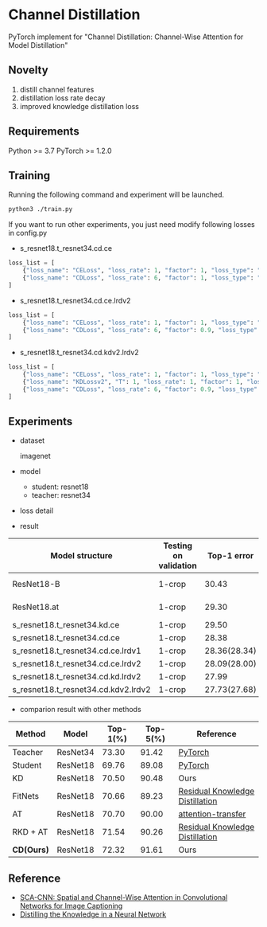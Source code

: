 # Channel Distillation
PyTorch implement for "Channel Distillation: Channel-Wise Attention for Model Distillation"

## Novelty

1. distill channel features
2. distillation loss rate decay
3. improved knowledge distillation loss

## Requirements
Python >= 3.7
PyTorch >= 1.2.0

## Training

Running the following command and experiment will be launched.

```bash
python3 ./train.py
```

If you want to run other experiments, you just need modify following losses in config.py

+ s_resnet18.t_resnet34.cd.ce
```python
loss_list = [
    {"loss_name": "CELoss", "loss_rate": 1, "factor": 1, "loss_type": "ce_family", "loss_rate_decay": "lrdv1"},
    {"loss_name": "CDLoss", "loss_rate": 6, "factor": 1, "loss_type": "fd_family", "loss_rate_decay": "lrdv1"},
]
```

+ s_resnet18.t_resnet34.cd.ce.lrdv2
```python
loss_list = [
    {"loss_name": "CELoss", "loss_rate": 1, "factor": 1, "loss_type": "ce_family", "loss_rate_decay": "lrdv2"},
    {"loss_name": "CDLoss", "loss_rate": 6, "factor": 0.9, "loss_type": "fd_family", "loss_rate_decay": "lrdv2"},
]
```

+ s_resnet18.t_resnet34.cd.kdv2.lrdv2
```python
loss_list = [
    {"loss_name": "CELoss", "loss_rate": 1, "factor": 1, "loss_type": "ce_family", "loss_rate_decay": "lrdv2"},
    {"loss_name": "KDLossv2", "T": 1, "loss_rate": 1, "factor": 1, "loss_type": "kdv2_family", "loss_rate_decay": "lrdv2"},
    {"loss_name": "CDLoss", "loss_rate": 6, "factor": 0.9, "loss_type": "fd_family", "loss_rate_decay": "lrdv2"},
]
```

## Experiments

+ dataset
  
  imagenet

+ model
  
  + student: resnet18
  + teacher: resnet34

+ loss detail

+ result

| Model structure | Testing on validation| Top-1 error | Top-5 error | Reference |
| -- | -- | -- | -- | -- |
| ResNet18-B | 1-crop | 30.43 | 10.76 | [ResNet-Github](https://github.com/facebook/fb.resnet.torch) |
| ResNet18.at | 1-crop | 29.30 | 10.00 | [attention-transfer](https://github.com/szagoruyko/attention-transfer) |
| s_resnet18.t_resnet34.kd.ce | 1-crop | 29.50 | 9.52 | KD |
| s_resnet18.t_resnet34.cd.ce | 1-crop | 28.38 | 9.48 | Ours |
| s_resnet18.t_resnet34.cd.ce.lrdv1 | 1-crop | 28.36(28.34) | 9.39(9.41) | ZZD(ZGCR) |
| s_resnet18.t_resnet34.cd.ce.lrdv2 | 1-crop | 28.09(28.00) | 9.34(9.27) | ZZD(ZGCR) |
| s_resnet18.t_resnet34.cd.kd.lrdv2 | 1-crop | 27.99 | 9.31 | Ours |
| s_resnet18.t_resnet34.cd.kdv2.lrdv2 | 1-crop | 27.73(27.68) | 9.22(9.39) |ZZD(ZGCR) |

+ comparion result with other methods

| Method | Model | Top-1(%) | Top-5(%) | Reference |
| -- | -- | -- | -- | -- |
| Teacher | ResNet34 | 73.30 | 91.42 | [PyTorch](https://pytorch.org/hub/pytorch_vision_resnet/) |
| Student | ResNet18 | 69.76 | 89.08 | [PyTorch](https://pytorch.org/hub/pytorch_vision_resnet/) |
| KD | ResNet18 | 70.50 | 90.48 | Ours |
| FitNets | ResNet18 | 70.66 | 89.23 | [Residual Knowledge Distillation](https://arxiv.org/abs/2002.09168) 
| AT | ResNet18 | 70.70 | 90.00 |[attention-transfer](https://github.com/szagoruyko/attention-transfer) |
| RKD + AT | ResNet18 | 71.54 | 90.26 | [Residual Knowledge Distillation](https://arxiv.org/abs/2002.09168) | 
| **CD(Ours)** | ResNet18 | 72.32 | 91.61 | Ours |

## Reference

+ [SCA-CNN: Spatial and Channel-Wise Attention in Convolutional Networks for Image Captioning](https://ieeexplore.ieee.org/document/8100150)
+ [Distilling the Knowledge in a Neural Network](https://arxiv.org/abs/1503.02531)